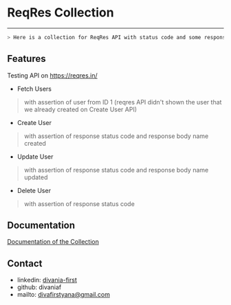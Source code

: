 # ReqRes Collection
---
````bash
> Here is a collection for ReqRes API with status code and some responses assertion
````

## Features

Testing API on https://reqres.in/
- Fetch Users
> with assertion of user from ID 1 (reqres API didn't shown the user that we already created on Create User API)
- Create User
> with assertion of response status code and response body name created
- Update User
> with assertion of response status code and response body name updated
- Delete User
> with assertion of response status code

## Documentation
[Documentation of the Collection](https://documenter.getpostman.com/view/24819699/2s93sjUomo)



## Contact
* linkedin: [divania-first](https://www.linkedin.com/in/divania-first/)
* github: divaniaf
* mailto: divafirstyana@gmail.com
